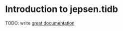 # Introduction to jepsen.tidb

TODO: write [great documentation](http://jacobian.org/writing/what-to-write/)
